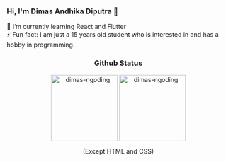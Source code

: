 ### Hi, I'm **Dimas Andhika Diputra** 👋

🌱 I’m currently learning React and Flutter<br/>
⚡ Fun fact: I am just a 15 years old student who is interested in and has a hobby in programming.<br/>

<h3 align="center">
    Github Status
  </h3>
<p align="center">
  <p align="center">
    <img height="150" align="center" src="https://github-readme-stats.vercel.app/api?username=dimasandhk&show_icons=true&include_all_commits=true&count_private=true&theme=dark" alt="dimas-ngoding" />
    <img height="150" align="center" src="https://github-readme-stats.vercel.app/api/top-langs/?username=dimasandhk&hide=html,css,hbs&layout=compact&show_icons=true&theme=dark&langs_count=12&https://github.com/dimas-ngoding/github-readme-stats" alt="dimas-ngoding" />
  </p>
  <p align="center">
    (Except HTML and CSS)
  </p>
</p>


